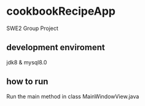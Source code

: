 # cookbookRecipeApp
SWE2 Group Project
## development enviroment
jdk8 & mysql8.0
## how to run
Run the main method in class MainWindowView.java
